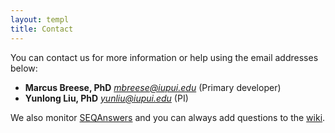 ```yaml
---
layout: templ
title: Contact
---
```


You can contact us for more information or help using the email addresses below:

* **Marcus Breese, PhD** *mbreese@iupui.edu* (Primary developer)
* **Yunlong Liu, PhD** *yunliu@iupui.edu* (PI)

We also monitor [SEQAnswers](http://seqanswers.com/) and you can always add questions to the [wiki](http://github.com/ngsutils/ngsutils/wiki).